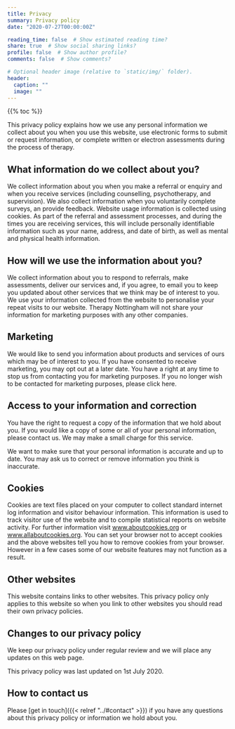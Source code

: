 ```yaml
---
title: Privacy
summary: Privacy policy
date: "2020-07-27T00:00:00Z"

reading_time: false  # Show estimated reading time?
share: true  # Show social sharing links?
profile: false  # Show author profile?
comments: false  # Show comments?

# Optional header image (relative to `static/img/` folder).
header:
  caption: ""
  image: ""
---
```

{{% toc %}}

This privacy policy explains how we use any personal information we collect about you when you use this website, use electronic forms to submit or request information, or complete written or electron assessments during the process of therapy.

## What information do we collect about you?

We collect information about you when you make a referral or enquiry and when you receive services (including counselling, psychotherapy, and supervision). We also collect information when you voluntarily complete surveys, an provide feedback.  Website usage information is collected using cookies.  As part of the referral and assessment processes, and during the times you are receiving services, this will include personally identifiable information such as your name, address, and date of birth, as well as mental and physical health information.

## How will we use the information about you?

We collect information about you to respond to referrals, make assessments, deliver our services and, if you agree, to email you to keep you updated about other services that we think may be of interest to you. We use your information collected from the website to personalise your repeat visits to our website.  Therapy Nottingham will not share your information for marketing purposes with any other companies.

## Marketing

We would like to send you information about products and services of ours which may be of interest to you. If you have consented to receive marketing, you may opt out at a later date. You have a right at any time to stop us from contacting you for marketing purposes.  If you no longer wish to be contacted for marketing purposes, please click here.

## Access to your information and correction

You have the right to request a copy of the information that we hold about you. If you would like a copy of some or all of your personal information, please contact us. We may make a small charge for this service.

We want to make sure that your personal information is accurate and up to date. You may ask us to correct or remove information you think is inaccurate.

## Cookies

Cookies are text files placed on your computer to collect standard internet log information and visitor behaviour information. This information is used to track visitor use of the website and to compile statistical reports on website activity. For further information visit www.aboutcookies.org or www.allaboutcookies.org. You can set your browser not to accept cookies and the above websites tell you how to remove cookies from your browser. However in a few cases some of our website features may not function as a result.

## Other websites

This website contains links to other websites. This privacy policy only applies to this website so when you link to other websites you should read their own privacy policies.

## Changes to our privacy policy

We keep our privacy policy under regular review and we will place any updates on this web page.

This privacy policy was last updated on 1st July 2020.

## How to contact us

Please [get in touch]({{< relref "../#contact" >}}) if you have any questions about this privacy policy or information we hold about you.
